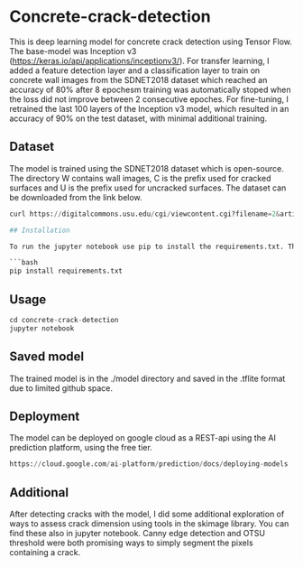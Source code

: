 # Concrete-crack-detection

This is deep learning model for concrete crack detection using Tensor Flow. The base-model was Inception v3 (https://keras.io/api/applications/inceptionv3/). For transfer learning, I added a feature detection layer and a classification layer to train on concrete wall images from the SDNET2018 dataset which reached an accuracy of 80% after 8 epochesm training was automatically stoped when the loss did not improve between 2 consecutive epoches. For fine-tuning, I retrained the last 100 layers of the Inception v3 model, which resulted in an accuracy of 90% on the test dataset, with minimal additional training.

## Dataset
The model is trained using the SDNET2018 dataset which is open-source. The directory W contains wall images, C is the prefix used for cracked surfaces and U is the prefix used for uncracked surfaces. The dataset can be downloaded from the link below.

```python
curl https://digitalcommons.usu.edu/cgi/viewcontent.cgi?filename=2&article=1047&context=all_datasets&type=additional

## Installation

To run the jupyter notebook use pip to install the requirements.txt. The code was written using Tensorflow v2.

```bash
pip install requirements.txt
```

## Usage

```python
cd concrete-crack-detection
jupyter notebook
```

## Saved model
The trained model is in the ./model directory and saved in the .tflite format due to limited github space.

## Deployment
The model can be deployed on google cloud as a REST-api using the AI prediction platform, using the free tier.

```python
https://cloud.google.com/ai-platform/prediction/docs/deploying-models
```

## Additional
After detecting cracks with the model, I did some additional exploration of ways to assess crack dimension using tools in the skimage library. You can find these also in jupyter notebook. Canny edge detection and OTSU threshold were both promising ways to simply segment the pixels containing a crack.
